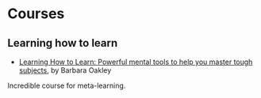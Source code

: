 # Courses

## Learning how to learn

- [Learning How to Learn: Powerful mental tools to help you master tough subjects](https://www.coursera.org/learn/learning-how-to-learn), by Barbara Oakley

Incredible course for meta-learning.